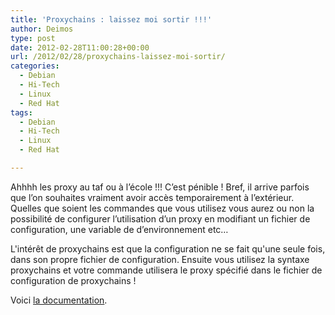 ```yaml
---
title: 'Proxychains : laissez moi sortir !!!'
author: Deimos
type: post
date: 2012-02-28T11:00:28+00:00
url: /2012/02/28/proxychains-laissez-moi-sortir/
categories:
  - Debian
  - Hi-Tech
  - Linux
  - Red Hat
tags:
  - Debian
  - Hi-Tech
  - Linux
  - Red Hat

---
```


Ahhhh les proxy au taf ou à l’école !!! C’est pénible ! Bref, il arrive parfois que l’on souhaites vraiment avoir accès temporairement à l’extérieur. Quelles que soient les commandes que vous utilisez vous aurez ou non la possibilité de configurer l’utilisation d’un proxy en modifiant un fichier de configuration, une variable de d’environnement etc…

L'intérêt de proxychains est que la configuration ne se fait qu'une seule fois, dans son propre fichier de configuration. Ensuite vous utilisez la syntaxe proxychains <command> <args> et votre commande utilisera le proxy spécifié dans le fichier de configuration de proxychains !

Voici [la documentation](http://wiki.deimos.fr/Proxychains_:_proxyfier_n%27importe_quelle_connexion_vers_l%27ext%C3%A9rieur).</args></command>
